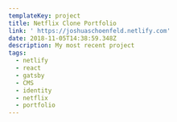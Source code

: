 ```yaml
---
templateKey: project
title: Netflix Clone Portfolio
link: ' https://joshuaschoenfeld.netlify.com'
date: 2018-11-05T14:38:59.348Z
description: My most recent project
tags:
  - netlify
  - react
  - gatsby
  - CMS
  - identity
  - netflix
  - portfolio
---
```


